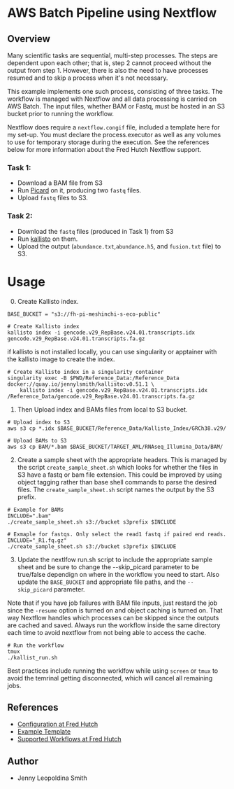 # AWS Batch Pipeline using Nextflow

## Overview

Many scientific tasks are sequential, multi-step processes. The steps are dependent upon each other; that is, step 2 cannot proceed without the output from step 1. However, there is also the need to have processes resumed and to skip a process when it's not necessary. 

This example implements one such process, consisting of three tasks. The workflow is managed with Nextflow and all data processing is carried on AWS Batch. The input files, whether BAM or Fastq, must be hosted in an S3 bucket prior to running the workflow. 

Nextflow does require a `nextflow.congif` file, included a template here for my set-up. You must declare the process.executor as well as any volumes to use for temporary storage during the execution. See the references below for more information about the Fred Hutch Nextflow support. 

### Task 1:

* Download a BAM file from S3
* Run [Picard](https://broadinstitute.github.io/picard/) on it,
  producing two `fastq` files.
* Upload  `fastq` files to S3.

### Task 2:

* Download the `fastq` files (produced in Task 1) from S3
* Run [kallisto](https://pachterlab.github.io/kallisto/) on them.
* Upload the output (`abundance.txt`,`abundance.h5`, and `fusion.txt` file) to S3.

# Usage

0. Create Kallisto index. 

```
BASE_BUCKET = "s3://fh-pi-meshinchi-s-eco-public"

# Create Kallisto index
kallisto index -i gencode.v29_RepBase.v24.01.transcripts.idx gencode.v29_RepBase.v24.01.transcripts.fa.gz
```

if kallisto is not installed locally, you can use singularity or apptainer with the kallisto image to create the index. 

```
# Create Kallisto index in a singularity container
singularity exec -B $PWD/Reference_Data:/Reference_Data docker://quay.io/jennylsmith/kallisto:v0.51.1 \
    kallisto index -i gencode.v29_RepBase.v24.01.transcripts.idx /Reference_Data/gencode.v29_RepBase.v24.01.transcripts.fa.gz
```

1. Then Upload index and BAMs files from local to S3 bucket.
```
# Upload index to S3
aws s3 cp *.idx $BASE_BUCKET/Reference_Data/Kallisto_Index/GRCh38.v29/

# Upload BAMs to S3
aws s3 cp BAM/*.bam $BASE_BUCKET/TARGET_AML/RNAseq_Illumina_Data/BAM/
```

2. Create a sample sheet with the appropriate headers. This is managed by the script `create_sample_sheet.sh` which looks for whether the files in S3 have a fastq or bam file extension. This could be improved by using object tagging rather than base shell commands to parse the desired files.  The `create_sample_sheet.sh` script names the output by the  S3 prefix.

```
# Example for BAMs
INCLUDE=".bam"
./create_sample_sheet.sh s3://bucket s3prefix $INCLUDE

# Exmaple for fastqs. Only select the read1 fastq if paired end reads. 
INCLUDE="_R1.fq.gz"
./create_sample_sheet.sh s3://bucket s3prefix $INCLUDE
```

3. Update the nextlfow run.sh script to include the appropriate sample sheet and be sure to change the --skip_picard parameter to be true/false dependign on where in the workflow you need to start. Also update the `BASE_BUCKET` and appropriate file paths, and the  `--skip_picard` parameter. 

Note that if you have job failures with BAM file inputs, just restard the job since the `-resume` option is turned on and object caching is turned on. That way Nextflow handles which processes can be skipped since the outputs are cached and saved.  Always run the workflow inside the same directory each time to avoid nextflow from not being able to access the cache. 

```
# Run the workflow
tmux
./kallist_run.sh 
```

Best practices include running the worklfow while using `screen` or `tmux` to avoid the temrinal getting disconnected, which will cancel all remaining jobs.  

## References 
* [Configuration at Fred Hutch](https://sciwiki.fredhutch.org/hdc/workflows/running/on_aws/)
* [Example Template](https://github.com/FredHutch/workflow-template-nextflow)
* [Supported Workflows at Fred Hutch](https://sciwiki.fredhutch.org/hdc/workflows/workflow_catalog/)

## Author
* Jenny Leopoldina Smith


